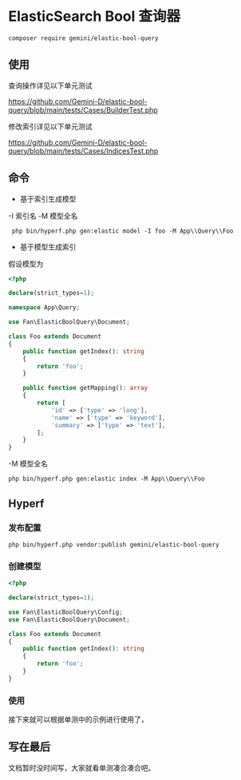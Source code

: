 # ElasticSearch Bool 查询器

```
composer require gemini/elastic-bool-query
```

## 使用

查询操作详见以下单元测试

https://github.com/Gemini-D/elastic-bool-query/blob/main/tests/Cases/BuilderTest.php

修改索引详见以下单元测试

https://github.com/Gemini-D/elastic-bool-query/blob/main/tests/Cases/IndicesTest.php

## 命令

- 基于索引生成模型

-I 索引名
-M 模型全名

```shell
 php bin/hyperf.php gen:elastic model -I foo -M App\\Query\\Foo
```

- 基于模型生成索引

假设模型为

```php
<?php

declare(strict_types=1);

namespace App\Query;

use Fan\ElasticBoolQuery\Document;

class Foo extends Document
{
    public function getIndex(): string
    {
        return 'foo';
    }

    public function getMapping(): array
    {
        return [
            'id' => ['type' => 'long'],
            'name' => ['type' => 'keyword'],
            'summary' => ['type' => 'text'],
        ];
    }
}

```

-M 模型全名

```shell
php bin/hyperf.php gen:elastic index -M App\\Query\\Foo
```

## Hyperf

### 发布配置

```
php bin/hyperf.php vendor:publish gemini/elastic-bool-query
```

### 创建模型

```php
<?php

declare(strict_types=1);

use Fan\ElasticBoolQuery\Config;
use Fan\ElasticBoolQuery\Document;

class Foo extends Document
{
    public function getIndex(): string
    {
        return 'foo';
    }
}
```

### 使用

接下来就可以根据单测中的示例进行使用了，

## 写在最后

文档暂时没时间写，大家就看单测凑合凑合吧。

